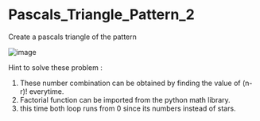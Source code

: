# Pascals_Triangle_Pattern_2
Create a pascals triangle of the pattern

![image](https://user-images.githubusercontent.com/99719105/191737025-df70110e-7706-4b06-ada8-830bd6e4dad4.png)

Hint to solve these problem :

1. These number combination can be obtained by finding the value of (n-r)! everytime.
2. Factorial function can be imported from the python math library.
3. this time both loop runs from 0 since its numbers instead of stars.
